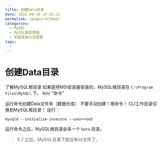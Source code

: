 ```yaml
---
title: 创建Data目录
date: 2022-04-10 15:55:22
permalink: /pages/4c54ae/
categories:
  - MySQL
  - MySQL删库跑路
  - 安装连接以及配置
tags:
  - 
---
```

# 创建Data目录

了解MySQL根目录
如果是用MSI安装器安装的，MySQL根目录在 `C:\Program Files\MySQL\` 下。
bin/    "命令"

运行命令创建Data文件夹（数据仓库） 
不要手动创建！用命令！
CLI工作目录切换到MySQL根目录！
运行：

```
mysqld --initialize-insecure --user=root
```
运行命令之后，MySQL根目录会多一个 `Data` 目录。

> 5.7 之后，MySQL目录下就没有ini文件了。

